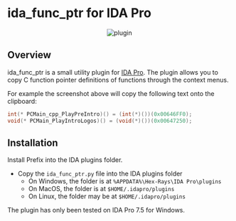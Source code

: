 # ida_func_ptr for IDA Pro

<p align="center">
<img alt="plugin" src="screenshots/main.png"/>
</p>

## Overview

ida_func_ptr is a small utility plugin for [IDA Pro](https://www.hex-rays.com/products/ida/).
The plugin allows you to copy C function pointer definitions of functions through the context menus.

For example the screenshot above will copy the following text onto the clipboard:

```c
int(* PCMain_cpp_PlayPreIntro)() = (int(*)())(0x00646FF0);
void(* PCMain_PlayIntroLogos)() = (void(*)())(0x00647250);
```

## Installation

Install Prefix into the IDA plugins folder.

- Copy the `ida_func_ptr.py` file into the IDA plugins folder
    - On Windows, the folder is at `%APPDATA%\Hex-Rays\IDA Pro\plugins`
    - On MacOS, the folder is at `$HOME/.idapro/plugins`
    - On Linux, the folder may be at `$HOME/.idapro/plugins`

The plugin has only been tested on IDA Pro 7.5 for Windows.
